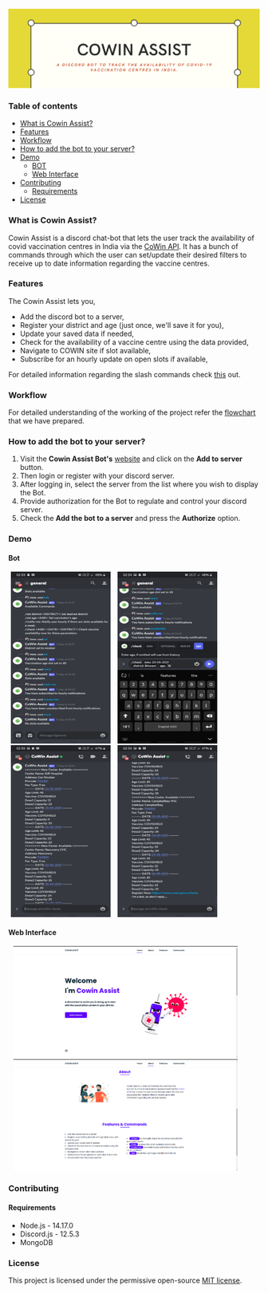 ![Cowin Assist](src/images/header.png)

### Table of contents

<!--ts-->

-   [What is Cowin Assist?](#what-is-cowin-assist)
-   [Features](#features)
-   [Workflow](#workflow)
-   [How to add the bot to your server?](#how-to-add-the-bot-to-your-server)
-   [Demo](#demo)
    -   [BOT](#bot)
    -   [Web Interface](#web-interface)
-   [Contributing](#contributing)
    -   [Requirements](#requirements)
-   [License](#license)
<!--te-->

### What is Cowin Assist?

Cowin Assist is a discord chat-bot that lets the user track the availability of covid vaccination centres in India via the [CoWin API](https://apisetu.gov.in/public/api/cowin#/). It has a bunch of commands through which the user can set/update their desired filters to receive up to date information regarding the vaccine centres.

### Features

The Cowin Assist lets you,

-   Add the discord bot to a server,
-   Register your district and age (just once, we'll save it for you),
-   Update your saved data if needed,
-   Check for the availability of a vaccine centre using the data provided,
-   Navigate to COWIN site if slot available,
-   Subscribe for an hourly update on open slots if available,

For detailed information regarding the slash commands check [this](src/commands/README.md) out.

### Workflow

For detailed understanding of the working of the project refer the [flowchart](https://drive.google.com/file/d/1H6qJQC6MelXA9a2Cfa4C5RY3QZ_ydB3e/view?usp=sharing) that we have prepared.

### How to add the bot to your server?

1. Visit the **Cowin Assist Bot's** [website](https://cowin-discord-bot-1.uknowwhoim.repl.co/) and click on the **Add to server** button.
2. Then login or register with your discord server.
3. After logging in, select the server from the list where you wish to display the Bot.
4. Provide authorization for the Bot to regulate and control your discord server.
5. Check the **Add the bot to a server** and press the **Authorize** option.

### Demo

#### Bot

<div float="left">
    <img src="src/images/1.jpg"  width="200" height="345"  hspace="5">
    <img src="src/images/4.jpg" width="200" height="345" hspace="5">
    <img src="src/images/2.jpg" width="200" height="345"  hspace="5">
    <img src="src/images/3.jpg" width="200" height="345"  hspace="5">
</div>

#### Web Interface

<div float="left">
    <img src="src/images/web1.png" width="450" hspace="10">
    <img src="src/images/web2.png" width="450" hspace="10">
</div>

### Contributing

#### Requirements

-   Node.js - 14.17.0
-   Discord.js - 12.5.3
-   MongoDB

### License

This project is licensed under the permissive open-source [MIT license](LICENSE).
